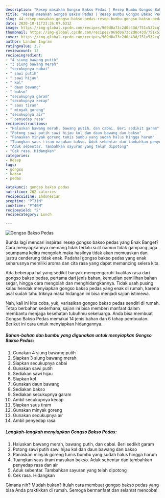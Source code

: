 ```yaml
---
description: "Resep masakan Gongso Bakso Pedas | Resep Bumbu Gongso Bakso Pedas Yang Menggugah Selera"
title: "Resep masakan Gongso Bakso Pedas | Resep Bumbu Gongso Bakso Pedas Yang Menggugah Selera"
slug: 44-resep-masakan-gongso-bakso-pedas-resep-bumbu-gongso-bakso-pedas-yang-menggugah-selera
date: 2020-10-11T23:36:07.631Z
image: https://img-global.cpcdn.com/recipes/969d0a73c2d0c43d/751x532cq70/gongso-bakso-pedas-foto-resep-utama.jpg
thumbnail: https://img-global.cpcdn.com/recipes/969d0a73c2d0c43d/751x532cq70/gongso-bakso-pedas-foto-resep-utama.jpg
cover: https://img-global.cpcdn.com/recipes/969d0a73c2d0c43d/751x532cq70/gongso-bakso-pedas-foto-resep-utama.jpg
author: Landon Ingram
ratingvalue: 3.7
reviewcount: 13
recipeingredient:
- "4 siung bawang putih"
- "3 siung bawang merah"
- "secukupnya cabai"
- " sawi putih"
- " sawi hijau"
- " kol"
- " daun bawang"
- " bakso"
- "secukupnya garam"
- "secukupnya kecap"
- " saus tiram"
- " minyak goreng"
- "secukupnya air"
- " penyedap rasa"
recipeinstructions:
- "Haluskan bawang merah, bawang putih, dan cabai. Beri sedikit garam"
- "Potong sawi putih sawi hijau kol dan daun bawang dan bakso"
- "Panaskan minyak goreng tumis bumbu yang sudah halus hingga harum"
- "Tuangkan saus tiram masukan bakso. Aduk sebentar dan tambahkan penyedap rasa dan air"
- "Aduk sebentar. Tambahkan sayuran yang telah dipotong"
- "Cek rasa. Hidangkan"
categories:
- Resep
tags:
- gongso
- bakso
- pedas

katakunci: gongso bakso pedas 
nutrition: 262 calories
recipecuisine: Indonesian
preptime: "PT31M"
cooktime: "PT46M"
recipeyield: "2"
recipecategory: Lunch

---
```



![Gongso Bakso Pedas](https://img-global.cpcdn.com/recipes/969d0a73c2d0c43d/751x532cq70/gongso-bakso-pedas-foto-resep-utama.jpg)

Bunda lagi mencari inspirasi resep gongso bakso pedas yang Enak Banget? Cara menyiapkannya memang tidak terlalu sulit namun tidak gampang juga. seumpama keliru mengolah maka hasilnya tidak akan memuaskan dan justru cenderung tidak enak. Padahal gongso bakso pedas yang enak seharusnya memiliki aroma dan cita rasa yang dapat memancing selera kita.

Ada beberapa hal yang sedikit banyak mempengaruhi kualitas rasa dari gongso bakso pedas, pertama dari jenis bahan, kemudian pemilihan bahan segar, hingga cara mengolah dan menghidangkannya. Tidak usah pusing kalau hendak menyiapkan gongso bakso pedas yang enak di rumah, karena asal sudah tahu triknya maka hidangan ini bisa menjadi sajian istimewa.




Nah, kali ini kita coba, yuk, variasikan gongso bakso pedas sendiri di rumah. Tetap berbahan sederhana, sajian ini bisa memberi manfaat dalam membantu menjaga kesehatan tubuhmu sekeluarga. Anda bisa membuat Gongso Bakso Pedas memakai 14 jenis bahan dan 6 tahap pembuatan. Berikut ini cara untuk menyiapkan hidangannya.

<!--inarticleads1-->

##### Bahan-bahan dan bumbu yang digunakan untuk menyiapkan Gongso Bakso Pedas:

1. Gunakan 4 siung bawang putih
1. Siapkan 3 siung bawang merah
1. Siapkan secukupnya cabai
1. Gunakan  sawi putih
1. Sediakan  sawi hijau
1. Siapkan  kol
1. Gunakan  daun bawang
1. Sediakan  bakso
1. Sediakan secukupnya garam
1. Ambil secukupnya kecap
1. Siapkan  saus tiram
1. Gunakan  minyak goreng
1. Gunakan secukupnya air
1. Ambil  penyedap rasa




<!--inarticleads2-->

##### Langkah-langkah menyiapkan Gongso Bakso Pedas:

1. Haluskan bawang merah, bawang putih, dan cabai. Beri sedikit garam
1. Potong sawi putih sawi hijau kol dan daun bawang dan bakso
1. Panaskan minyak goreng tumis bumbu yang sudah halus hingga harum
1. Tuangkan saus tiram masukan bakso. Aduk sebentar dan tambahkan penyedap rasa dan air
1. Aduk sebentar. Tambahkan sayuran yang telah dipotong
1. Cek rasa. Hidangkan




Gimana nih? Mudah bukan? Itulah cara membuat gongso bakso pedas yang bisa Anda praktikkan di rumah. Semoga bermanfaat dan selamat mencoba!
